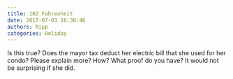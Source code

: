```yaml
---
title: 102 Fahrenheit
date: 2017-07-03 16:36:46
authors: Ripp
categories: Holiday
---
```


 Is this true? Does the mayor tax deduct her electric bill that she used for her condo? Please explain more? How? What proof do you have? It would not be surprising if she did.